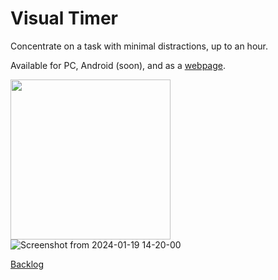 # Visual Timer

Concentrate on a task with minimal distractions, up to an hour.

Available for PC, Android (soon), and as a [webpage](https://sevonj.github.io/visualtimer/).


<img src="https://github.com/sevonj/visualtimer/assets/100710152/32dd18df-a668-4aa0-a400-3cd1d799a627" width="256" /> ![Screenshot from 2024-01-19 14-20-00](https://github.com/sevonj/visualtimer/assets/100710152/7f190d25-b7fe-48b4-a712-953b77cdf273)

[Backlog](https://github.com/users/sevonj/projects/6)
